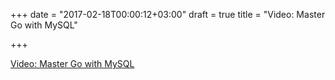 +++
date = "2017-02-18T00:00:12+03:00"
draft = true
title = "Video: Master Go with MySQL"

+++

<p><a href="/stories/1762-video-master-go-with-mysql">Video: Master Go with MySQL</a></p>
